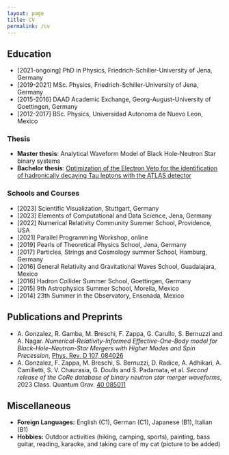 ```yaml
---
layout: page
title: CV
permalink: /cv
---
```


## Education

- [2021-ongoing] PhD in Physics, Friedrich-Schiller-University of Jena, Germany
- [2019-2021] MSc. Physics, Friedrich-Schiller-University of Jena, Germany
- [2015-2016] DAAD Academic Exchange, Georg-August-University of Goettingen, Germany
- [2012-2017] BSc. Physics, Universidad Autonoma de Nuevo Leon, Mexico

### Thesis

- **Master thesis**: Analytical Waveform Model of Black Hole-Neutron Star binary systems
- **Bachelor thesis**: [Optimization of the Electron Veto for the identification of hadronically decaying Tau leptons with the ATLAS detector](https://www.uni-goettingen.de/de/document/download/288e5460a87426975dcb65ae5a490067.pdf/Bachelorarbeit_Alejandra_Pillado_Gonzalez.pdf)

### Schools and Courses

- [2023] Scientific Visualization, Stuttgart, Germany
- [2023] Elements of Computational and Data Science, Jena, Germany
- [2022] Numerical Relativity Community Summer School, Providence, USA
- [2021] Parallel Programming Workshop, online
- [2019] Pearls of Theoretical Physics School, Jena, Germany
- [2017] Particles, Strings and Cosmology summer School, Hamburg, Germany
- [2016] General Relativity and Gravitational Waves School, Guadalajara, Mexico
- [2016] Hadron Collider Summer School, Goettingen, Germany
- [2015] 9th Astrophysics Summer School, Morelia, Mexico
- [2014] 23th Summer in the Observatory, Ensenada, Mexico

## Publications and Preprints

- A. Gonzalez, R. Gamba, M. Breschi, F. Zappa, G. Carullo, S. Bernuzzi and A. Nagar. *Numerical-Relativity-Informed Effective-One-Body model for Black-Hole-Neutron-Star Mergers with Higher Modes and Spin Precession*, [Phys. Rev. D 107, 084026](https://journals.aps.org/prd/abstract/10.1103/PhysRevD.107.084026)
- A. Gonzalez, F. Zappa, M. Breschi, S. Bernuzzi, D. Radice, A. Adhikari, A. Camilletti, S. V. Chaurasia, G. Doulis and S. Padamata, et al. *Second release of the CoRe database of binary neutron star merger waveforms*, 2023 Class. Quantum Grav. [40 085011](https://dx.doi.org/10.1088/1361-6382/acc231)

## Miscellaneous

- **Foreign Languages:** English (C1), German (C1), Japanese (B1), Italian (B1)
- **Hobbies:** Outdoor activities (hiking, camping, sports), painting, bass guitar, reading, karaoke, and taking care of my cat (picture to be added)
